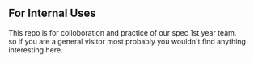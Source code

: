 ## For Internal Uses
 This repo is for colloboration and practice of our spec 1st year team.  
 so if you are a general visitor most probably you wouldn't find anything interesting here.